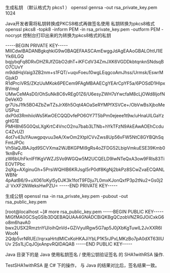 生成私钥 （默认格式为 pkcs1 ）
openssl genrsa -out rsa_private_key.pem 1024




Java开发者需将私钥转换成PKCS8格式再做签名使用
私钥转换为pkcs8格式
openssl pkcs8 -topk8 -inform PEM -in rsa_private_key.pem -outform PEM -nocrypt
控制台打印出来的为转换为pkcs8格式的私钥

-----BEGIN PRIVATE KEY-----
MIICdwIBADANBgkqhkiG9w0BAQEFAASCAmEwggJdAgEAAoGBALOhtU1lEYk6ILGQ
bqjybqFq8DRvDHZRJfZGbO2dhT+iKFCdV34ZmJXK6VGDDkbtqnknSNdsqBO7CUvY
m9ddHqVaig3ZB2nm+s1FQT/+uqvFoeu10wgLEqgcoAmJhss/Urmsk/EswrMGjukD
R1dPrciVRS/ZKzUuMKok6PECem9FAgMBAAECgYEArCpYF5a/6POSdD1HIpxBVmql
UMwCeMAsD0/OhSuNk8C6vREg01Z6/U6esyZWH7sYwcfaM8cLjOWd8ljofNDeVeXO
gr7UsJ1fk5BO4ZbZwTZsJrX6h5Oqt4AOaSeRYMPfXSVCe+/ObVwBsXjboMeUSPuz
dxP0d3RmhiioWs5KwOECQQDvfePO6OY7T5bPm0ejeee1t9w/uHnaUlLGaYzgHG1E
PMH8h65G0QsLXgKrtC4VncO2nu7bab3LTNb+hYkTFzN9AkEAwAOEhCcduC4ZvUZl
4ot7v43uYAuwgpqvuu3eA/XwOm2XtpICVvZws8Up56vFW5NtC8GYBQhSqFmtJPOc
Vh5laQJBAJqd9SCVXma2WJBKGPMi9gRs4oZFDG52LbipVmkuESE39Kmb01knBvFc
zW6bUhFknIFflKgVWZJSVo9WGQw5M2UCQELD9lwNTeQxA3ow9FRls83TiEOVTPbc
2qXg+AXginuGh+5PrsiWQHIB6KRJsgI5rP0df8KgNj2bkPz8SCwZvaECQANLWBNr
4pAatB6/9+uX061oKyl5yDJK3k1fotT9FDju7L0mxKJonQxfP3p2tNu2+Gs0j2J/
VxXF2NWeksHwPZU=
-----END PRIVATE KEY-----




生成公钥
openssl rsa -in rsa_private_key.pem -pubout -out rsa_public_key.pem


[root@localhost ~]# more rsa_public_key.pem
-----BEGIN PUBLIC KEY-----
MIGfMA0GCSqGSIb3DQEBAQUAA4GNADCBiQKBgQCzobVNZRGJOiCxkG6o8m6havA0
bwx2USX2RmztnYU/oihQnVd+GZiVyulRgw5G7ap5J0jXbKgTuwlL2JvXXR6lWooN
2Qdp5vrNRUE//rqrxaHrtdMICxKoHKAJiYbLP1K5rJPxLMKzBo7pA0dXT63IlUUv
2Ss1LjCqJOjxAnpvRQIDAQAB
-----END PUBLIC KEY-----




Java 目录下的是 Java 使用私钥签名 / 使用公钥验证签名 的 SHA1withRSA 操作.


TestSHA1withRSA 是 C# 下的操作， 与  Java 的结果对比后，签名结果一致。

